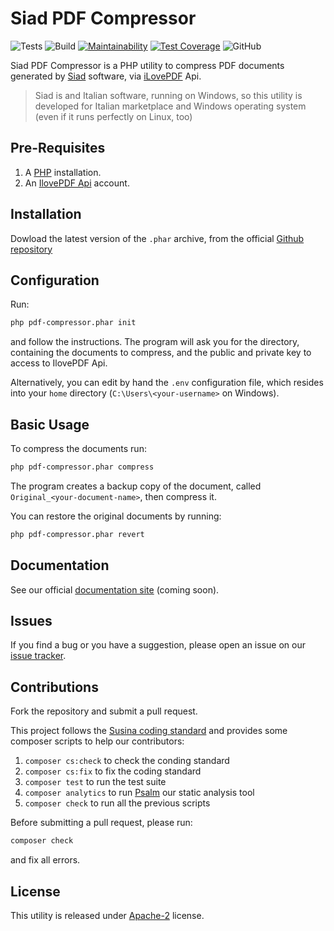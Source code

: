 # Siad PDF Compressor #

![Tests](https://github.com/cristianoc72/siad-pdf-compressor/workflows/Tests/badge.svg)
![Build](https://github.com/cristianoc72/siad-pdf-compressor/workflows/Build/badge.svg)
[![Maintainability](https://api.codeclimate.com/v1/badges/aeac6a5195ec9a8099ee/maintainability)](https://codeclimate.com/github/cristianoc72/siad-pdf-compressor/maintainability)
[![Test Coverage](https://api.codeclimate.com/v1/badges/aeac6a5195ec9a8099ee/test_coverage)](https://codeclimate.com/github/cristianoc72/siad-pdf-compressor/test_coverage)
![GitHub](https://img.shields.io/github/license/cristianoc72/siad-pdf-compressor)


Siad PDF Compressor is a PHP utility to compress PDF documents generated by [Siad](https://www.sigao.it/default.asp) software, via [iLovePDF](https://www.ilovepdf.com) Api.

> Siad is and Italian software, running on Windows, so this utility is developed for Italian marketplace and Windows operating system (even if it runs perfectly on Linux, too)


## Pre-Requisites

1.  A [PHP](https://www.php.net) installation.
2.  An [IlovePDF Api](https://developer.ilovepdf.com/) account.


## Installation

Dowload the latest version of the `.phar` archive, from the official [Github repository](https://github.com/cristianoc72/siad-pdf-compressor/releases)



## Configuration

Run:

```bash
php pdf-compressor.phar init

```

and follow the instructions.
The program will ask you for the directory, containing the documents to compress, and the public and private key to access to IlovePDF Api.

Alternatively, you can edit by hand the `.env` configuration file, which resides into your `home` directory (`C:\Users\<your-username>` on Windows).

## Basic Usage

To compress the documents run:

```bash
php pdf-compressor.phar compress
```
The program creates a backup copy of the document, called `Original_<your-document-name>`, then compress it.


You can restore the original documents by running:

```bash
php pdf-compressor.phar revert
```

## Documentation

See our official [documentation site](https://cristianoc72.github.io/siad-pdf-compressor) (coming soon).
## Issues

If you find a bug or you have a suggestion, please open an issue on our [issue tracker](https://github.com/cristianoc72/siad-pdf-compressor/issues).


## Contributions

Fork the repository and submit a pull request.

This project follows the [Susina coding standard](https://github.com/susina/coding-standard) and provides some composer scripts to help our contributors:

1.  `composer cs:check` to check the conding standard
2.  `composer cs:fix` to fix the coding standard
3.  `composer test` to run the test suite
4.  `composer analytics` to run [Psalm](https://psalm.dev/) our static analysis tool
5.  `composer check` to run all the previous scripts

Before submitting a pull request, please run:

```bash
composer check
```
and fix all errors.

## License

This utility is released under [Apache-2](LICENSE.md) license.
